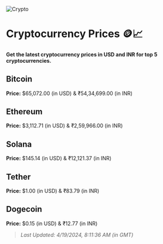 
![Crypto](https://www.techguide.com.au/wp-content/uploads/2020/11/crypto3.jpeg)

# Cryptocurrency Prices 🪙📈

#### Get the latest cryptocurrency prices in USD and INR for top 5 cryptocurrencies.

## Bitcoin

**Price:** $65,072.00 (in USD) & ₹54,34,699.00 (in INR)

## Ethereum

**Price:** $3,112.71 (in USD) & ₹2,59,966.00 (in INR)

## Solana

**Price:** $145.14 (in USD) & ₹12,121.37 (in INR)

## Tether

**Price:** $1.00 (in USD) & ₹83.79 (in INR)

## Dogecoin

**Price:** $0.15 (in USD) & ₹12.77 (in INR)

> _Last Updated: 4/19/2024, 8:11:36 AM (in GMT)_
